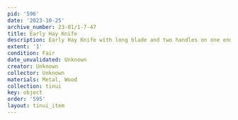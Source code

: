 ```yaml
---
pid: '596'
date: '2023-10-25'
archive_number: 23-01/1-7-47
title: Early Hay Knife
description: Early Hay Knife with long blade and two handles on one end
extent: '1'
condition: Fair
date_unvalidated: Unknown
creator: Unknown
collector: Unknown
materials: Metal, Wood
collection: tinui
key: object
order: '595'
layout: tinui_item
---
```

